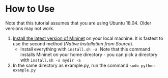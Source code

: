 # How to Use

Note that this tutorial assumes that you are using Ubuntu 18.04. Older versions may not work.

 1. [Install the latest version of Mininet](http://mininet.org/download/) on your local machine. It is fastest to use the second method (*Native Installation from Source*).
    - Install everything with `install.sh -a`. Note that this command installs Mininet on your home directory - you can pick a directory with `install.sh -s mydir -a`
2. In the same directory as example.py, run the command `sudo python example.py`
